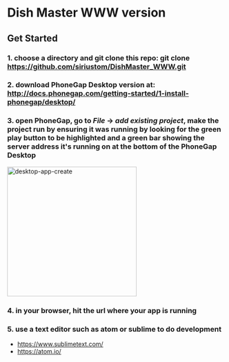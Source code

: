 # Dish Master WWW version
## Get Started
### 1. choose a directory and git clone this repo: git clone https://github.com/siriustom/DishMaster_WWW.git
### 2. download PhoneGap Desktop version at: http://docs.phonegap.com/getting-started/1-install-phonegap/desktop/
### 3. open PhoneGap, go to *File* -> *add existing project*, make the project run by ensuring it was running by looking for the green play button to be highlighted and a green bar showing the server address it's running on at the bottom of the PhoneGap Desktop
<img width="300" alt="desktop-app-create" src="https://user-images.githubusercontent.com/24384948/49495781-0c5b9700-f819-11e8-92c8-d6282b8ae038.png">


### 4. in your browser, hit the url where your app is running
### 5. use a text editor such as atom or sublime to do development
* https://www.sublimetext.com/
* https://atom.io/
